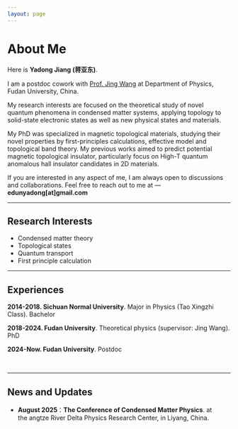 ```yaml
---
layout: page
---
```


# About Me

Here is **Yadong Jiang (蒋亚东)**.<br>

I am a postdoc cowork with [Prof. Jing Wang](https://scholar.google.com/citations?user=Ukqgbv4AAAAJ&hl=zh-CN) at Department of Physics, Fudan University, China.

My research interests are focused on the theoretical study of novel quantum phenomena in condensed matter systems, applying topology to solid-state electronic states as well as new physical states and materials. 

My PhD was specialized in  magnetic topological materials, studying their novel properties by first-principles calculations, effective model and topological band theory. My previous works aimed to predict potential magnetic topological insulator, particularly focus on High-T quantum anomalous hall insulator candidates in 2D materials.

If you are interested in any aspect of me, I am always open to discussions and collaborations. Feel free to reach out to me at — **edunyadong[at]gmail.com**

---

## Research Interests

- Condensed matter theory
- Topological states
- Quantum transport
- First principle calculation



---

## **Experiences**



**2014-2018. Sichuan Normal University**. Major in Physics (Tao Xingzhi Class). Bachelor<br>

**2018-2024. Fudan University**. Theoretical physics (supervisor: Jing Wang). PhD<br>

**2024-Now. Fudan University**. Postdoc 

<br>

---

## News and Updates

- **August 2025**：**The Conference of Condensed Matter Physics**. at the angtze River Delta Physics Research Center, in Liyang, China.
